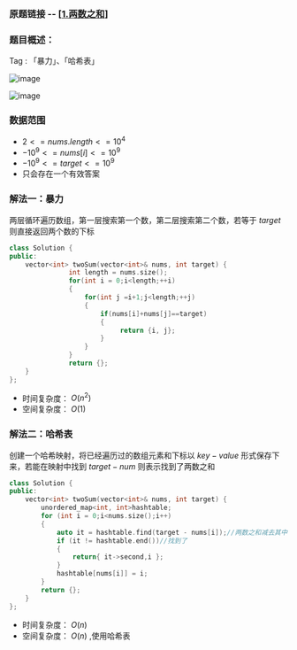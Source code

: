 ### 原题链接 -- [[1.两数之和](https://leetcode.cn/problems/two-sum/)]

### 题目概述：
Tag : 「暴力」、「哈希表」

![image](https://user-images.githubusercontent.com/99656524/196387747-861e15eb-477f-45f8-8bc4-4f4441fa41f6.png)

![image](https://user-images.githubusercontent.com/99656524/196387802-7284024f-4430-4bae-b4dd-6819efb66a87.png)

### 数据范围
* $2 <= nums.length <= 10^4$
* $-10^9 <= nums[i] <= 10^9$
* $-10^9 <= target <= 10^9$
* 只会存在一个有效答案

### 解法一：暴力
两层循环遍历数组，第一层搜索第一个数，第二层搜索第二个数，若等于 $target$ 则直接返回两个数的下标
```cpp
class Solution {
public:
    vector<int> twoSum(vector<int>& nums, int target) {
               int length = nums.size();
               for(int i = 0;i<length;++i)
               {
                   for(int j =i+1;j<length;++j)
                   {
                       if(nums[i]+nums[j]==target)
                       {
                            return {i, j};
                       }
                   }
               }
               return {};
    }
};
```
* 时间复杂度： $O(n^2)$ 
* 空间复杂度： $O(1)$ 

### 解法二：哈希表
创建一个哈希映射，将已经遍历过的数组元素和下标以 $key-value$ 形式保存下来，若能在映射中找到 $target - num$ 则表示找到了两数之和
```cpp
class Solution {
public:
    vector<int> twoSum(vector<int>& nums, int target) {
        unordered_map<int, int>hashtable;
        for (int i = 0;i<nums.size();i++)
        {
            auto it = hashtable.find(target - nums[i]);//两数之和减去其中一个,target-nums[i]为键值
            if (it != hashtable.end())//找到了
            {
                return{ it->second,i };
            }
            hashtable[nums[i]] = i;
        }
        return {};
    }
};
```
* 时间复杂度： $O(n)$
* 空间复杂度： $O(n)$ ,使用哈希表

